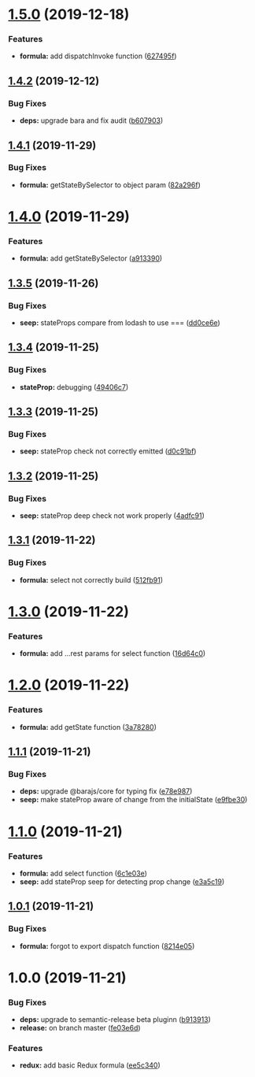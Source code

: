 # [1.5.0](https://github.com/barajs/redux/compare/v1.4.2...v1.5.0) (2019-12-18)


### Features

* **formula:** add dispatchInvoke function ([627495f](https://github.com/barajs/redux/commit/627495fab09be432cefe268d2d4faa99f9087e28))

## [1.4.2](https://github.com/barajs/redux/compare/v1.4.1...v1.4.2) (2019-12-12)


### Bug Fixes

* **deps:** upgrade bara and fix audit ([b607903](https://github.com/barajs/redux/commit/b607903da668cf9a0d4e15050a060b8b61953064))

## [1.4.1](https://github.com/barajs/redux/compare/v1.4.0...v1.4.1) (2019-11-29)


### Bug Fixes

* **formula:** getStateBySelector to object param ([82a296f](https://github.com/barajs/redux/commit/82a296f00fa3af69c5a7a8f39c94923b4c267789))

# [1.4.0](https://github.com/barajs/redux/compare/v1.3.5...v1.4.0) (2019-11-29)


### Features

* **formula:** add getStateBySelector ([a913390](https://github.com/barajs/redux/commit/a913390ca568f9ae2f6f39a31e9abdee2e52e796))

## [1.3.5](https://github.com/barajs/redux/compare/v1.3.4...v1.3.5) (2019-11-26)


### Bug Fixes

* **seep:** stateProps compare from lodash to use === ([dd0ce6e](https://github.com/barajs/redux/commit/dd0ce6e4db4ce7cc9e6afac6f7b48cb1ff91a794))

## [1.3.4](https://github.com/barajs/redux/compare/v1.3.3...v1.3.4) (2019-11-25)


### Bug Fixes

* **stateProp:** debugging ([49406c7](https://github.com/barajs/redux/commit/49406c75acc9b7fa1d2ef50b5791c4eb03ca1b4b))

## [1.3.3](https://github.com/barajs/redux/compare/v1.3.2...v1.3.3) (2019-11-25)


### Bug Fixes

* **seep:** stateProp check not correctly emitted ([d0c91bf](https://github.com/barajs/redux/commit/d0c91bf0c4e2442cc4717ccf73fc114ea92b31c9))

## [1.3.2](https://github.com/barajs/redux/compare/v1.3.1...v1.3.2) (2019-11-25)


### Bug Fixes

* **seep:** stateProp deep check not work properly ([4adfc91](https://github.com/barajs/redux/commit/4adfc91181cf7fdeb7aa3bb17f940f502050311f))

## [1.3.1](https://github.com/barajs/redux/compare/v1.3.0...v1.3.1) (2019-11-22)


### Bug Fixes

* **formula:** select not correctly build ([512fb91](https://github.com/barajs/redux/commit/512fb914276e1cca583bf141cfd0578e4bb8b05b))

# [1.3.0](https://github.com/barajs/redux/compare/v1.2.0...v1.3.0) (2019-11-22)


### Features

* **formula:** add ...rest params for select function ([16d64c0](https://github.com/barajs/redux/commit/16d64c015758d251ebae7c92cdb88f3458ce89d7))

# [1.2.0](https://github.com/barajs/redux/compare/v1.1.1...v1.2.0) (2019-11-22)


### Features

* **formula:** add getState function ([3a78280](https://github.com/barajs/redux/commit/3a78280fd0a0372e299a9fad625fdbaa5e173082))

## [1.1.1](https://github.com/barajs/redux/compare/v1.1.0...v1.1.1) (2019-11-21)


### Bug Fixes

* **deps:** upgrade @barajs/core for typing fix ([e78e987](https://github.com/barajs/redux/commit/e78e9877ec046738300df3fd88b659385851b042))
* **seep:** make stateProp aware of change from the initialState ([e9fbe30](https://github.com/barajs/redux/commit/e9fbe30075990751088a555f5c4949d140ff9c99))

# [1.1.0](https://github.com/barajs/redux/compare/v1.0.1...v1.1.0) (2019-11-21)


### Features

* **formula:** add select function ([6c1e03e](https://github.com/barajs/redux/commit/6c1e03e8ea79a81820854f3f9040f7656b5f1c55))
* **seep:** add stateProp seep for detecting prop change ([e3a5c19](https://github.com/barajs/redux/commit/e3a5c1921ad0111db3faf7492a00380f45b8124c))

## [1.0.1](https://github.com/barajs/redux/compare/v1.0.0...v1.0.1) (2019-11-21)


### Bug Fixes

* **formula:** forgot to export dispatch function ([8214e05](https://github.com/barajs/redux/commit/8214e05456b2bc11d6848beaa574afb3fbf1737c))

# 1.0.0 (2019-11-21)


### Bug Fixes

* **deps:** upgrade to semantic-release beta pluginn ([b913913](https://github.com/barajs/redux/commit/b913913a373c6fdf089298a4daf79059ed05dd18))
* **release:** on branch master ([fe03e6d](https://github.com/barajs/redux/commit/fe03e6d703b80d24c12199e6bb70e9caa1406a16))


### Features

* **redux:** add basic Redux formula ([ee5c340](https://github.com/barajs/redux/commit/ee5c340a66fdd6a3de5ff04326b72fbecfc5c1f4))
